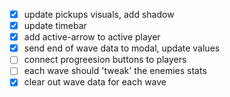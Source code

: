 - [x] update pickups visuals, add shadow
- [x] update timebar
- [x] add active-arrow to active player
- [x] send end of wave data to modal, update values
- [ ] connect progreesion buttons to players
- [ ] each wave should 'tweak' the enemies stats
- [x] clear out wave data for each wave
